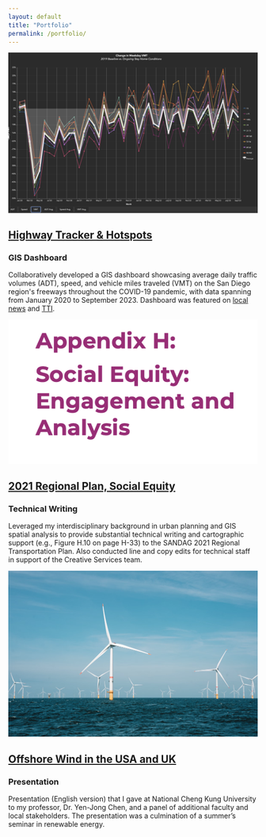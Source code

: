 ```yaml
---
layout: default
title: "Portfolio"
permalink: /portfolio/
---
```


<main class="portfolio-extent">

  <!-- First Portfolio Item (Highway Tracker & Hotspots) -->
  <div class="gray-box">
    <div class="portfolio-content">
      <!-- Image first, clickable, linking to same URL as title -->
      <a href="https://experience.arcgis.com/experience/82fcdaa5a1804337af609b1d8720d8d6" target="_blank" rel="noopener noreferrer">
        <img src="/assets/images/portfolio_hwytracker.png" alt="Highway Tracker & Hotspots" class="portfolio-preview-image">
      </a>
      <!-- After image, we have the item header -->
      <h2 class="portfolio-item-header">
        <a href="https://experience.arcgis.com/experience/82fcdaa5a1804337af609b1d8720d8d6" target="_blank" rel="noopener noreferrer">Highway Tracker & Hotspots</a>
      </h2>
      <h3 class="portfolio-item-subheader">GIS Dashboard</h3>
      <p>Collaboratively developed a GIS dashboard showcasing average daily traffic volumes (ADT), speed, and vehicle miles traveled (VMT) on the San Diego region's freeways throughout the COVID-19 pandemic, with data spanning from January 2020 to September 2023. Dashboard was featured on <a href="https://www.10news.com/news/local-news/sandags-highway-tracker-map-shows-decreased-traffic-volume-increased-speeds-in-san-diego" target="_blank" rel="noopener noreferrer">local news</a> and <a href="https://www.traffictechnologytoday.com/news/traffic-counting-categorization/san-diego-unveils-new-highway-traffic-monitoring-tool.html" target="_blank" rel="noopener noreferrer">TTI</a>.</p>
    </div>
  </div>

  <!-- Second Portfolio Item (2021 Regional Plan, Social Equity) -->
  <div class="gray-box">
    <div class="portfolio-content">
      <a href="https://www.sandag.org/-/media/SANDAG/Documents/PDF/regional-plan/2021-regional-plan/final-2021-regional-plan/2021-regional-plan-appendix-h-2021-05-01.pdf" target="_blank" rel="noopener noreferrer">
        <img src="/assets/images/portfolio_social_equity.png" alt="Regional Plan Appendix H: Social Equity and Analysis" class="portfolio-preview-image">
      </a>
      <h2 class="portfolio-item-header">
        <a href="https://www.sandag.org/-/media/SANDAG/Documents/PDF/regional-plan/2021-regional-plan/final-2021-regional-plan/2021-regional-plan-appendix-h-2021-05-01.pdf" target="_blank" rel="noopener noreferrer">2021 Regional Plan, Social Equity</a>
      </h2>
      <h3 class="portfolio-item-subheader">Technical Writing</h3>
      <p>Leveraged my interdisciplinary background in urban planning and GIS spatial analysis to provide substantial technical writing and cartographic support (e.g., Figure H.10 on page H-33) to the SANDAG 2021 Regional Transportation Plan. Also conducted line and copy edits for technical staff in support of the Creative Services team.</p>
    </div>
  </div>

  <!-- New Portfolio Item (Offshore Wind in the USA and UK) 
       Using a file from assets/files instead of a URL
       We'll link image and header to /assets/files/offshore_wind_presentation.pdf -->
  <div class="gray-box">
    <div class="portfolio-content">
      <a href="/assets/files/OffshoreWindPresentation.pptx" target="_blank" rel="noopener noreferrer">
        <img src="/assets/images/portfolio_offshore_wind.png" alt="Offshore Wind Presentation" class="portfolio-preview-image">
      </a>
      <h2 class="portfolio-item-header">
        <a href="/assets/files/OffshoreWindPresentation.pptx" target="_blank" rel="noopener noreferrer">Offshore Wind in the USA and UK</a>
      </h2>
      <h3 class="portfolio-item-subheader">Presentation</h3>
      <p>Presentation (English version) that I gave at National Cheng Kung University to my professor, Dr. Yen-Jong Chen, and a panel of additional faculty and local stakeholders. The presentation was a culmination of a summer’s seminar in renewable energy.</p>
    </div>
  </div>

  <div class="spacer-50"></div>
</main>